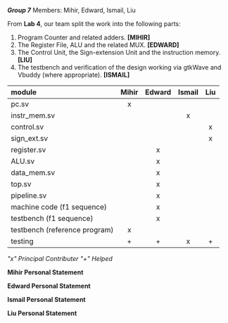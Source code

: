 ***Group 7***
Members:
Mihir, Edward, Ismail, Liu


From **Lab 4**, our team split the work into the following parts:
1) Program Counter and related adders. **[MIHIR]**
2) The Register File, ALU and the related MUX. **[EDWARD]**
3) The Control Unit, the Sign-extension Unit and the instruction memory. **[LIU]**
4) The testbench and verification of the design working via gtkWave and Vbuddy (where appropriate). **[ISMAIL]**

|module|Mihir|Edward|Ismail|Liu|
|:-----|:---:|:----:|:----:|:-:|
|pc.sv|x| | | |
|instr_mem.sv| | |x| |
|control.sv| | | |x|
|sign_ext.sv| | | |x|
|register.sv| |x| | |
|ALU.sv| |x| | |
|data_mem.sv| |x| | |
|top.sv| |x| | |
|pipeline.sv| |x| | |
|machine code (f1 sequence)| |x| | |
|testbench (f1 sequence)| |x| | |
|testbench (reference program)|x|| | |
|testing|+|+|x|+|

*"x" Principal Contributer
"+" Helped*

**Mihir Personal Statement**


**Edward Personal Statement**


**Ismail Personal Statement**


**Liu Personal Statement**

